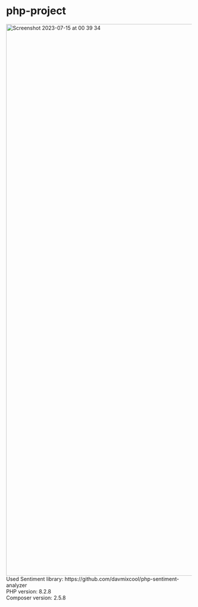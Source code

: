 # php-project
<img width="1498" alt="Screenshot 2023-07-15 at 00 39 34" src="https://github.com/Ernest-Kalynych/php-project/assets/60212840/2cc047ca-1e55-4435-9b81-ef8ef47f1c36">
 Used Sentiment library: https://github.com/davmixcool/php-sentiment-analyzer <br />
 PHP version: 8.2.8 <br />
 Composer version: 2.5.8 <br />
